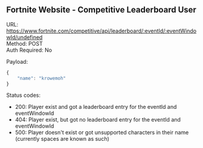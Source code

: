 ## Fortnite Website - Competitive Leaderboard User

URL: https://www.fortnite.com/competitive/api/leaderboard/:eventId/:eventWindowId/undefined \
Method: POST \
Auth Required: No

Payload:

```js
{
    "name": "krowemoh"
}
```
Status codes:
- 200: Player exist and got a leaderboard entry for the eventId and eventWindowId
- 404: Player exist, but got no leaderboard entry for the eventId and eventWindowId
- 500: Player doesn't exist or got unsupported characters in their name (currently spaces are known as such)
